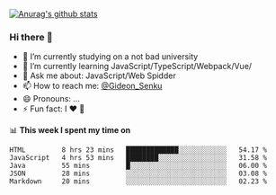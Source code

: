 [![Anurag's github stats](https://github-readme-stats.vercel.app/api?username=gideonsenku)](https://github.com/anuraghazra/github-readme-stats)
### Hi there 👋
- 🔭 I’m currently studying on a not bad university 
- 🌱 I’m currently learning JavaScript/TypeScript/Webpack/Vue/
- 💬 Ask me about: JavaScript/Web Spidder 
- 📫 How to reach me: [@Gideon_Senku](https://t.me/Gideon_Senku)
- 😄 Pronouns: ...
- ⚡ Fun fact: I ❤️ 🎵

📊 **This week I spent my time on**
<!--START_SECTION:waka-->
```text
HTML         8 hrs 23 mins   █████████████░░░░░░░░░░░░   54.17 % 
JavaScript   4 hrs 53 mins   ████████░░░░░░░░░░░░░░░░░   31.58 % 
Java         55 mins         █░░░░░░░░░░░░░░░░░░░░░░░░   06.00 % 
JSON         28 mins         ░░░░░░░░░░░░░░░░░░░░░░░░░   03.08 % 
Markdown     20 mins         ░░░░░░░░░░░░░░░░░░░░░░░░░   02.23 %
```
<!--END_SECTION:waka-->

<!--
**GideonSenku/GideonSenku** is a ✨ _special_ ✨ repository because its `README.md` (this file) appears on your GitHub profile.

Here are some ideas to get you started:

- 🔭 I’m currently working on ...
- 🌱 I’m currently learning ...
- 👯 I’m looking to collaborate on ...
- 🤔 I’m looking for help with ...
- 💬 Ask me about ...
- 📫 How to reach me: ...
- 😄 Pronouns: ...
- ⚡ Fun fact: ...
-->
